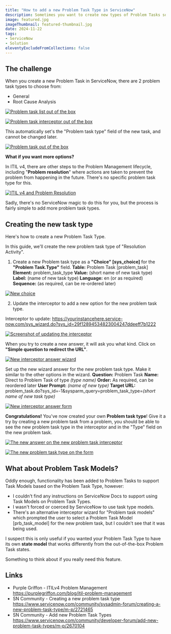 ```yaml
---
title: "How to add a new Problem Task Type in ServiceNow"
description: Sometimes you want to create new types of Problem Tasks so you can track them separately from others, but ServiceNow only comes with "Root Cause Analysis" and "General" task types. Here's a quick guide on how to add more Problem Task Types if you need them.
image: featured.jpg
imageThumbnail: featured-thumbnail.jpg
date: 2024-11-22
tags:
- ServiceNow
- Solution
eleventyExcludeFromCollections: false
---
```


## The challenge
When you create a new Problem Task in ServiceNow, there are 2 problem task types to choose from:
* General
* Root Cause Analysis

[![Problem task list out of the box](screenshot-ootb-problem-list.png)](screenshot-ootb-problem-list.png)

[![Problem task interceptor out of the box](screenshot-ootb-prb-task-interceptor.png)](screenshot-ootb-prb-task-interceptor.png)

This automatically set's the "Problem task type" field of the new task, and cannot be changed later.

[![Problem task out of the box](screenshot-ootb-new-task.png)](screenshot-ootb-new-task.png)

**What if you want more options?**

In ITIL v4, there are other steps to the Problem Management lifecycle, including "**Problem resolution**" where actions are taken to prevent the problem from happening in the future. There's no specific problem task type for this.

[![ITIL v4 and Problem Resolution](itil-diagram-resolution.png)](itil-diagram-resolution.png)

Sadly, there's no ServiceNow magic to do this for you, but the process is fairly simple to add more problem task types.

## Creating the new task type
Here's how to create a new Problem Task Type.

In this guide, we'll create the new problem task type of "Resolution Activity".

1. Create a new Problem task type as a **"Choice" [sys_choice]** for the **"Problem Task.Type"** field.
**Table:** Problem Task [problem_task]
**Element:** problem_task_type
**Value:** (short name of new task type)
**Label:** (name of new task type)
**Language:** en (or as required)
**Sequence:** (as required, can be re-ordered later)

[![New choice](screenshot-new-choice.png)](screenshot-new-choice.png)

2. Update the interceptor to add a new option for the new problem task type.

Interceptor to update: https://yourinstancehere.service-now.com/sys_wizard.do?sys_id=29f12894534823004247ddeeff7b1222

[![Screenshot of updating the interceptor](screenshot-update-interceptor.png)](screenshot-update-interceptor.png)

When you try to create a new answer, it will ask you what kind. Click on **"Simple question to redirect the URL"**.

[![New interceptor answer wizard](new-interceptor-answer-wizard.png)](new-interceptor-answer-wizard.png)

Set up the new wizard answer for the new problem task type. Make it similar to the other options in the wizard.
**Question:** Problem Task
**Name:** Direct to Problem Task of type *(type name)*
**Order:** As required, can be reordered later
**User Prompt:** *(name of new type)*
**Target URL:** problem_task.do?sys_id=-1&sysparm_query=problem_task_type=*(short name of new task type)*

[![New interceptor answer form](new-interceptor-answer-form.png)](new-interceptor-answer-form.png)

**Congratulations!** You've now created your own **Problem task type**! Give it a try by creating a new problem task from a problem, you should be able to see the new problem task type in the interceptor and in the "Type" field on the new problem task.

[![The new answer on the new problem task interceptor](result-interceptor-answer.png)](result-interceptor-answer.png)

[![The new problem task type on the form](result-task-form.png)](result-task-form.png)

## What about Problem Task Models?
Oddly enough, functionality has been added to Problem Tasks to support Task Models based on the Problem Task Type, however:
* I couldn't find any instructions on ServiceNow Docs to support using Task Models on Problem Task Types.
* I wasn't forced or coerced by ServiceNow to use task type models.
* There's an alternative interceptor wizard for "Problem task models" which prompted the user to select a Problem Task Model [prb_task_model] for the new problem task, but I couldn't see that it was being used.

I suspect this is only useful if you wanted your Problem Task Type to have its own **state model** that works differently from the out-of-the-box Problem Task states.

Something to think about if you really need this feature.

## Links
* Purple Griffon - ITILv4 Problem Management
 https://purplegriffon.com/blog/itil-problem-management
* SN Community - Creating a new problem task type
 https://www.servicenow.com/community/sysadmin-forum/creating-a-new-problem-task-type/m-p/2721465
* SN Community - Add new Problem Task Types
 https://www.servicenow.com/community/developer-forum/add-new-problem-task-types/m-p/2670104
